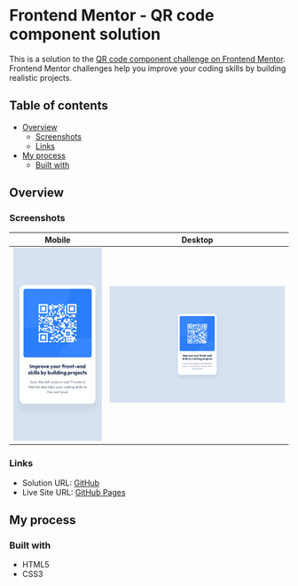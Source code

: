# Frontend Mentor - QR code component solution

This is a solution to the [QR code component challenge on Frontend Mentor](https://www.frontendmentor.io/challenges/qr-code-component-iux_sIO_H). Frontend Mentor challenges help you improve your coding skills by building realistic projects.

## Table of contents

- [Overview](#overview)
  - [Screenshots](#screenshots)
  - [Links](#links)
- [My process](#my-process)
  - [Built with](#built-with)

## Overview

### Screenshots

|               Mobile                |                Desktop                |
| :---------------------------------: | :-----------------------------------: |
| ![Mobile](./screenshots/mobile.png) | ![Desktop](./screenshots/desktop.png) |

### Links

- Solution URL: [GitHub](https://github.com/aleksey-kerkin/qr-code-component-main)
- Live Site URL: [GitHub Pages](https://aleksey-kerkin.github.io/qr-code-component-main/)

## My process

### Built with

- HTML5
- CSS3
